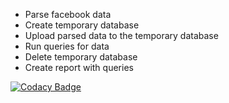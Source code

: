 - Parse facebook data
- Create temporary database
- Upload parsed data to the temporary database
- Run queries for data
- Delete temporary database
- Create report with queries

[![Codacy Badge](https://app.codacy.com/project/badge/Grade/46dcfce1b0fc4f6bb21a98ccb2c04ea9)](https://www.codacy.com/gh/marusqq/facebook-data/dashboard?utm_source=github.com&amp;utm_medium=referral&amp;utm_content=marusqq/facebook-data&amp;utm_campaign=Badge_Grade)
